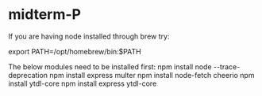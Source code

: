 # midterm-P


If you are having node installed through brew try:

export PATH=/opt/homebrew/bin:$PATH

The below modules need to be installed first:
npm install node --trace-deprecation
npm install express multer
npm install node-fetch cheerio
npm install ytdl-core
npm install express ytdl-core